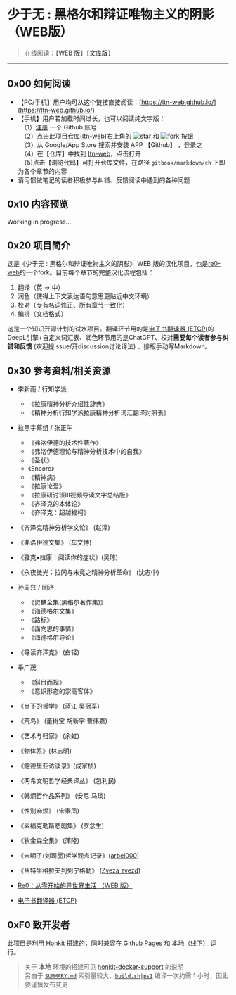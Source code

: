 # 少于无 : 黑格尔和辩证唯物主义的阴影（WEB版）

> 在线阅读：【[WEB 版](https://ltn-web.github.io/re0-web)】【[文库版](https://ltn-web.github.io/gitbook/book/markdown/epub.html)】

------

## 0x00 如何阅读

- 【PC/手机】用户均可从这个链接直接阅读：[https://ltn-web.github.io/](https://ltn-web.github.io/)
- 【手机】用户若加载时间过长，也可以阅读纯文字版：
  <br/>　（1）[注册](https://github.com/join?source=header-home) 一个 Github 账号
  <br/>　（2）点击此项目仓库([ltn-web](https://github.com/anartigone/ltn-web))右上角的 ![star](https://github.com/anartigone/ltn-web?style=social) 和 ![fork](https://github.com/anartigone/ltn-web?style=social) 按钮
  <br/>　（3）从 Google/App Store 搜索并安装 APP 【Github】 ，登录之
  <br/>　（4）在【仓库】中找到 [ltn-web](https://github.com/anartigone/ltn-web)，点击打开
  <br/>　（5)点击【浏览代码】可打开仓库文件，在路径 `gitbook/markdown/ch` 下即为各个章节的内容
- 请习惯做笔记的读者积极参与纠错、反馈阅读中遇到的各种问题


## 0x10 内容预览

Working in progress...


## 0x20 项目简介

这是《少于无 : 黑格尔和辩证唯物主义的阴影》 WEB 版的汉化项目，也是[re0-web](https://github.com/re-zero-khis/re0-web)的一个fork。目前每个章节的完整汉化流程包括：

1. 翻译（英 -> 中）
2. 润色（使得上下文表达语句意思更贴近中文环境）
3. 校对（专有名词修正、所有章节一致化）
4. 编排（文档格式）

这是一个知识开源计划的试水项目。翻译环节用的是[电子书翻译器 (ETCP)](https://github.com/bookfere/Ebook-Translator-Calibre-Plugin)的DeepL引擎+自定义词汇表、润色环节用的是ChatGPT、校对**需要每个读者参与纠错和反馈** (欢迎提issue/开discussion讨论译法) 、排版手动写Markdown。




## 0x30 参考资料/相关资源


- 李新雨 / 行知学派

  - 《拉康精神分析介绍性辞典》
  - 《精神分析行知学派拉康精神分析词汇翻译对照表》

- 拉黑字幕组 / 张正午

  - 《弗洛伊德的技术性著作》
  - 《弗洛伊德理论与精神分析技术中的自我》
  - 《圣状》
  - 《Encore》
  -  《精神病》
  - 《拉康论爱》
  - 《拉康研讨班Ⅲ视频导读文字总结版》
  - 《齐泽克的本体论》
  - 《齐泽克：超越福柯》

- 《齐泽克精神分析学文论》 (赵淳) 
- 《弗洛伊德文集》 (车文博)
- 《雅克•拉康：阅读你的症状》(吴琼)
- 《永夜微光：拉冈与未竟之精神分析革命》 (沈志中)
- 孙周兴 / 同济

  - 《贺麟全集(黑格尔著作集)》
  - 《海德格尔文集》
  - 《路标》
  - 《面向思的事情》
  - 《海德格尔导论》
- 《导读齐泽克》 (白轻) 
- 季广茂

  - 《斜目而视》
  - 《意识形态的崇高客体》
- 《当下的哲学》 (蓝江 吴冠军) 
- 《荒岛》 (董树宝 胡新宇 曹伟嘉) 
- 《艺术与归家》 (余虹) 
- 《物体系》(林志明) 
- 《鲍德里亚访谈录》(成家桢) 
- 《两希文明哲学经典译丛》 (包利民) 
- 《韩炳哲作品系列》 (安尼 马琰) 
- 《性别麻烦》 (宋素凤) 
- 《索福克勒斯悲剧集》 (罗念生) 
- 《狄金森全集》 (蒲隆) 
- 《未明子(刘司墨)哲学观点记录》([arbel000](https://arbel000.github.io/)) 
- 《从特里格拉夫到列宁格勒》 ([Zveza zvezd](https://www.zhihu.com/column/c_1019892205426798592)) 
- [Re0：从零开始的异世界生活 （WEB 版）](https://github.com/re-zero-khis/re0-web)
- [电子书翻译器 (ETCP)](https://github.com/bookfere/Ebook-Translator-Calibre-Plugin)



## 0xF0 致开发者


此项目是利用 [Honkit](https://github.com/honkit/honkit) 搭建的，同时兼容在 [Github Pages](https://github.com/anartigone/ltn-web) 和 [本地（线下）](http://127.0.0.1:4000/) 运行。

> 关于 **本地** 环境的搭建可见 [honkit-docker-support](https://github.com/honkit/honkit#docker-support) 的说明
> <br/> 另由于 [`SUMMARY.md`](./gitbook/SUMMARY.md) 索引量较大，[`build.sh|ps1`](./bin/build.sh) 编译一次约需 1 小时，因此要谨慎发布变更


